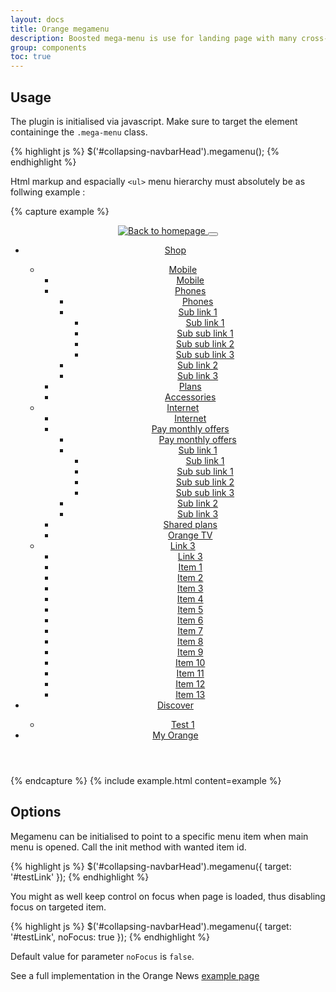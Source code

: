 ```yaml
---
layout: docs
title: Orange megamenu
description: Boosted mega-menu is use for landing page with many cross-link
group: components
toc: true
---
```


## Usage

The plugin is initialised via javascript. Make sure to target the element containinge the `.mega-menu` class.

{% highlight js %}
$('#collapsing-navbarHead').megamenu();
{% endhighlight %}

Html markup and espacially `<ul>` menu hierarchy must absolutely be as follwing example :

{% capture example %}
<header role="banner">
    <nav class="navbar navbar-expand-md navbar-dark bg-dark" role="navigation">
        <div class="container">
          <a class="navbar-brand" href="#">
            <img src="../../../../dist/img/orange_logo.svg" alt="Back to homepage" title="Go to homepage" />
          </a>
          <button class="navbar-toggler" type="button" data-toggle="collapse" data-target="#collapsing-navbarHead" aria-controls="collapsing-navbarHead"
            aria-expanded="false" aria-label="Toggle navigation">
            <span class="navbar-toggler-icon"></span>
          </button>
          <div class="mega-menu navbar-collapse collapse" id="collapsing-navbarHead">
            <ul class="navbar-nav">
              <li class="nav-item">
                <a class="nav-link collapsed" href="#mega-level-1-collapse" data-toggle="collapse">Shop</a>
                <div class="mega-menu-panel collapse" id="mega-level-1-collapse">
                  <div class="container">
                    <ul class="navbar-nav">
                      <li class="nav-item">
                        <a class="nav-link" href="">Mobile</a>
                        <ul class="navbar-nav">
                          <li class="nav-item"><a class="nav-link back" href="">Mobile</a></li>
                          <li class="nav-item">
                            <a class="nav-link" href="">Phones</a>
                            <ul class="navbar-nav">
                              <li class="nav-item"><a class="nav-link back" href="">Phones</a></li>
                              <li class="nav-item">
                                <a class="nav-link" href="" id="testLink">Sub link 1</a>
                                <ul class="navbar-nav">
                                  <li class="nav-item"><a class="nav-link back" href="">Sub link 1</a></li>
                                  <li class="nav-item"><a class="nav-link" href="">Sub sub link 1</a></li>
                                  <li class="nav-item"><a class="nav-link" href="">Sub sub link 2</a></li>
                                  <li class="nav-item"><a class="nav-link" href="">Sub sub link 3</a></li>
                                </ul>
                              </li>
                              <li class="nav-item"><a class="nav-link" href="">Sub link 2</a></li>
                              <li class="nav-item"><a class="nav-link" href="">Sub link 3</a></li>
                            </ul>
                          </li>
                          <li class="nav-item"><a class="nav-link" href="">Plans</a></li>
                          <li class="nav-item"><a class="nav-link" href="">Accessories</a></li>
                        </ul>
                      </li>
                      <li class="nav-item">
                        <a class="nav-link" href="">Internet</a>
                        <ul class="navbar-nav">
                          <li class="nav-item"><a class="nav-link back" href="">Internet</a></li>
                          <li class="nav-item">
                            <a class="nav-link" href="">Pay monthly offers</a>
                            <ul class="navbar-nav">
                              <li class="nav-item"><a class="nav-link back" href="">Pay monthly offers</a></li>
                              <li class="nav-item">
                                <a class="nav-link" href="">Sub link 1</a>
                                <ul class="navbar-nav">
                                  <li class="nav-item"><a class="nav-link back" href="">Sub link 1</a></li>
                                  <li class="nav-item"><a class="nav-link" href="">Sub sub link 1</a></li>
                                  <li class="nav-item"><a class="nav-link" href="">Sub sub link 2</a></li>
                                  <li class="nav-item"><a class="nav-link" href="">Sub sub link 3</a></li>
                                </ul>
                              </li>
                              <li class="nav-item"><a class="nav-link" href="">Sub link 2</a></li>
                              <li class="nav-item"><a class="nav-link" href="">Sub link 3</a></li>
                            </ul>
                          </li>
                          <li class="nav-item"><a class="nav-link" href="">Shared plans</a></li>
                          <li class="nav-item"><a class="nav-link" href="">Orange TV</a></li>
                        </ul>
                      </li>
                      <li class="nav-item">
                        <a class="nav-link" href="#">Link 3</a>
                        <ul class="navbar-nav">
                          <li class="nav-item"><a class="nav-link back" href="">Link 3</a></li>
                          <li class="nav-item"><a class="nav-link" href="">Item 1</a></li>
                          <li class="nav-item"><a class="nav-link" href="">Item 2</a></li>
                          <li class="nav-item"><a class="nav-link" href="">Item 3</a></li>
                          <li class="nav-item"><a class="nav-link" href="">Item 4</a></li>
                          <li class="nav-item"><a class="nav-link" href="">Item 5</a></li>
                          <li class="nav-item"><a class="nav-link" href="">Item 6</a></li>
                          <li class="nav-item"><a class="nav-link" href="">Item 7</a></li>
                          <li class="nav-item"><a class="nav-link" href="">Item 8</a></li>
                          <li class="nav-item"><a class="nav-link" href="">Item 9</a></li>
                          <li class="nav-item"><a class="nav-link" href="">Item 10</a></li>
                          <li class="nav-item"><a class="nav-link" href="">Item 11</a></li>
                          <li class="nav-item"><a class="nav-link" href="">Item 12</a></li>
                          <li class="nav-item"><a class="nav-link" href="">Item 13</a></li>
                        </ul>
                      </li>
                    </ul>
                    <a data-toggle="collapse" href="#mega-level-1-collapse" aria-expanded="true" aria-controls="mega-level-1-collapse" title="close shop menu"><span class="svg-delete"></span></a>
                  </div>
                </div>
              </li>
              <li class="nav-item">
                <a class="nav-link collapsed" href="#mega-level-2-collapse" data-toggle="collapse">Discover</a>
                <div class="mega-menu-panel collapse" id="mega-level-2-collapse">
                  <div class="container">
                    <ul class="navbar-nav">
                      <li class="nav-item">
                        <a class="nav-link" href="">Test 1</a>
                      </li>
                    </ul>
                    <a data-toggle="collapse" href="#mega-level-2-collapse" aria-expanded="false" aria-controls="mega-level-2-collapse" title="close discover menu"><span class="svg-delete"></span></a>
                  </div>
                </div>
              </li>
              <li class="nav-item"><a class="nav-link collapsed" href="" data-toggle="collapse">My Orange</a></li>
            </ul>
          </div>
        </div>
      </nav>
    </header>
{% endcapture %} {% include example.html content=example %}

## Options

Megamenu can be initialised to point to a specific menu item when main menu is opened. Call the init method with wanted item id.

{% highlight js %}
$('#collapsing-navbarHead').megamenu({ target: '#testLink' });
{% endhighlight %}

You might as well keep control on focus when page is loaded, thus disabling focus on targeted item.

{% highlight js %}
$('#collapsing-navbarHead').megamenu({ target: '#testLink', noFocus: true });
{% endhighlight %}

Default value for parameter `noFocus` is `false`.

See a full implementation in the Orange News [example page](../../examples/orange-news/)
